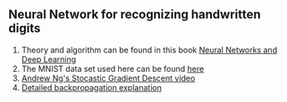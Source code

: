 ## Neural Network for recognizing handwritten digits

1. Theory and algorithm can be found in this book  [Neural Networks and Deep Learning](http://neuralnetworksanddeeplearning.com/chap1.html)
2. The MNIST data set used here can be found  [here](http://yann.lecun.com/exdb/mnist/)
3. [Andrew Ng's Stocastic Gradient Descent video](https://www.youtube.com/watch?v=W9iWNJNFzQI)
4. [Detailed backpropagation explanation](https://www.youtube.com/watch?v=gl3lfL-g5mA)
